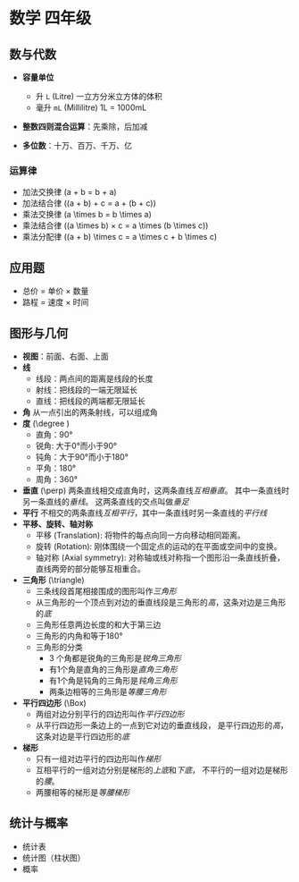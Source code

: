 # 数学 四年级

## 数与代数

- **容量单位**
  - 升 `L` (Litre) 一立方分米立方体的体积
  - 毫升 `mL` (Millilitre) 1L = 1000mL

- **整数四则混合运算**：先乘除，后加减
- **多位数**：十万、百万、千万、亿

### 运算律

- 加法交换律 \(a + b = b + a\)
- 加法结合律 \((a + b) + c = a + (b + c)\)
- 乘法交换律 \(a \times b = b \times a\)
- 乘法结合律 \((a \times b) × c = a \times (b \times c)\)
- 乘法分配律 \((a + b) \times c = a \times c + b \times c\)

## 应用题

- 总价 = 单价 × 数量
- 路程 = 速度 × 时间

## 图形与几何

- **视图**：前面、右面、上面
- **线**
  - 线段：两点间的距离是线段的长度
  - 射线：把线段的一端无限延长
  - 直线：把线段的两端都无限延长
- **角** 从一点引出的两条射线，可以组成角
- **度** \(\degree \)
  - 直角：90°
  - 锐角: 大于0°而小于90°
  - 钝角：大于90°而小于180°
  - 平角：180°
  - 周角：360°
- **垂直** \(\perp\)
两条直线相交成直角时，这两条直线*互相垂直*。
其中一条直线时另一条直线的*垂线*。
这两条直线的交点叫做*垂足*
- **平行**
不相交的两条直线*互相平行*，其中一条直线时另一条直线的*平行线*
- **平移、旋转、轴对称**
  - 平移 (Translation): 将物件的每点向同一方向移动相同距离。
  - 旋转 (Rotation): 刚体围绕一个固定点的运动的在平面或空间中的变换。
  - 轴对称 (Axial symmetry): 对称轴或线对称指一个图形沿一条直线折叠，直线两旁的部分能够互相重合。
- **三角形** \(\triangle\)
  - 三条线段首尾相接围成的图形叫作*三角形*
  - 从三角形的一个顶点到对边的垂直线段是三角形的*高*，这条对边是三角形的*底*
  - 三角形任意两边长度的和大于第三边
  - 三角形的内角和等于180°
  - 三角形的分类
    - 3 个角都是锐角的三角形是*锐角三角形*
    - 有1个角是直角的三角形是*直角三角形*
    - 有1个角是钝角的三角形是*钝角三角形*
    - 两条边相等的三角形是*等腰三角形*
- **平行四边形** \(\Box\)
  - 两组对边分别平行的四边形叫作*平行四边形*
  - 从平行四边形一条边上的一点到它对边的垂直线段， 是平行四边形的*高*， 这条对边是平行四边形的*底*
- **梯形**
  - 只有一组对边平行的四边形叫作*梯形*
  - 互相平行的一组对边分别是梯形的*上底*和*下底*， 不平行的一组对边是梯形的*腰*。
  - 两腰相等的梯形是*等腰梯形*

## 统计与概率

- 统计表
- 统计图（柱状图）
- 概率
